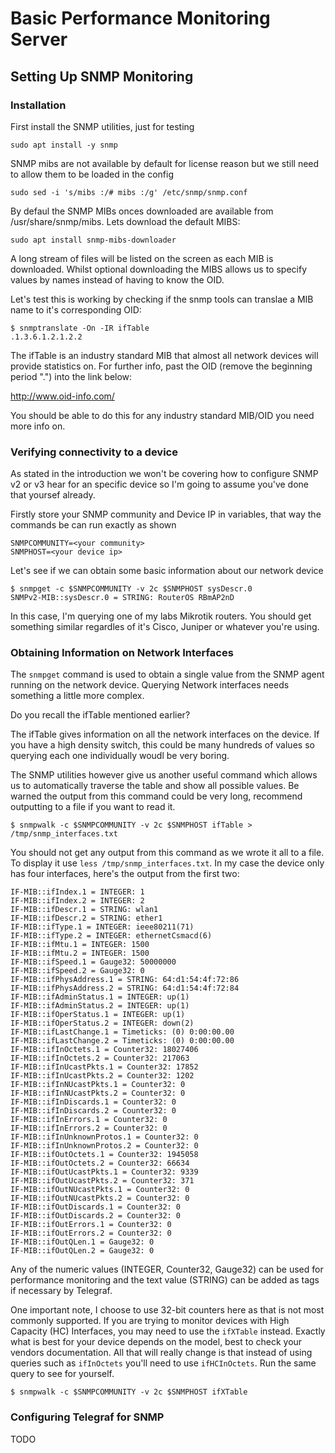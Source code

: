# Basic Performance Monitoring Server
## Setting Up SNMP Monitoring

### Installation
First install the SNMP utilities, just for testing

````
sudo apt install -y snmp
````

SNMP mibs are not available by default for license reason but we still need to allow them to be loaded in the config

````
sudo sed -i 's/mibs :/# mibs :/g' /etc/snmp/snmp.conf
````

By defaul the SNMP MIBs onces downloaded are available from /usr/share/snmp/mibs. Lets download the default MIBS:

````
sudo apt install snmp-mibs-downloader
`````

A long stream of files will be listed on the screen as each MIB is downloaded.  Whilst optional downloading the MIBS allows us to specify
values by names instead of having to know the OID. 

Let's test this is working by checking if the snmp tools can translae a MIB name to it's corresponding OID:
````
$ snmptranslate -On -IR ifTable
.1.3.6.1.2.1.2.2
````

The ifTable is an industry standard MIB that almost all network devices will provide statistics on. For further info, past the OID 
(remove the beginning period ".") into the link below:

http://www.oid-info.com/

You should be able to do this for any industry standard MIB/OID you need more info on.

### Verifying connectivity to a device
As stated in the introduction we won't be covering how to configure SNMP v2 or v3 hear for an specific device so I'm going to assume 
you've done that yoursef already.

Firstly store your SNMP community and Device IP in variables, that way the commands be can run exactly as shown

```
SNMPCOMMUNITY=<your community>
SNMPHOST=<your device ip>
````

Let's see if we can obtain some basic information about our network device
````
$ snmpget -c $SNMPCOMMUNITY -v 2c $SNMPHOST sysDescr.0
SNMPv2-MIB::sysDescr.0 = STRING: RouterOS RBmAP2nD
````

In this case, I'm querying one of my labs Mikrotik routers. You should get something similar regardles of it's Cisco, Juniper or whatever you're
using.

### Obtaining Information on Network Interfaces
The `snmpget` command is used to obtain a single value from the SNMP agent running on the network device. Querying Network interfaces needs
something a little more complex.

Do you recall the ifTable mentioned earlier?

The ifTable gives information on all the network interfaces on the device. If you have a high density switch, this could be many hundreds 
of values so querying each one individually woudl be very boring.

The SNMP utilities however give us another useful command which allows us to automatically traverse the table and show all possible values. Be 
warned the output from this command could be very long, recommend outputting to a file if you want to read it.


````
$ snmpwalk -c $SNMPCOMMUNITY -v 2c $SNMPHOST ifTable > /tmp/snmp_interfaces.txt
````

You should not get any output from this command as we wrote it all to a file. To display it use `less /tmp/snmp_interfaces.txt`. In my case
the device only has four interfaces, here's the output from the first two:
````
IF-MIB::ifIndex.1 = INTEGER: 1
IF-MIB::ifIndex.2 = INTEGER: 2
IF-MIB::ifDescr.1 = STRING: wlan1
IF-MIB::ifDescr.2 = STRING: ether1
IF-MIB::ifType.1 = INTEGER: ieee80211(71)
IF-MIB::ifType.2 = INTEGER: ethernetCsmacd(6)
IF-MIB::ifMtu.1 = INTEGER: 1500
IF-MIB::ifMtu.2 = INTEGER: 1500
IF-MIB::ifSpeed.1 = Gauge32: 50000000
IF-MIB::ifSpeed.2 = Gauge32: 0
IF-MIB::ifPhysAddress.1 = STRING: 64:d1:54:4f:72:86
IF-MIB::ifPhysAddress.2 = STRING: 64:d1:54:4f:72:84
IF-MIB::ifAdminStatus.1 = INTEGER: up(1)
IF-MIB::ifAdminStatus.2 = INTEGER: up(1)
IF-MIB::ifOperStatus.1 = INTEGER: up(1)
IF-MIB::ifOperStatus.2 = INTEGER: down(2)
IF-MIB::ifLastChange.1 = Timeticks: (0) 0:00:00.00
IF-MIB::ifLastChange.2 = Timeticks: (0) 0:00:00.00
IF-MIB::ifInOctets.1 = Counter32: 18027406
IF-MIB::ifInOctets.2 = Counter32: 217063
IF-MIB::ifInUcastPkts.1 = Counter32: 17852
IF-MIB::ifInUcastPkts.2 = Counter32: 1202
IF-MIB::ifInNUcastPkts.1 = Counter32: 0
IF-MIB::ifInNUcastPkts.2 = Counter32: 0
IF-MIB::ifInDiscards.1 = Counter32: 0
IF-MIB::ifInDiscards.2 = Counter32: 0
IF-MIB::ifInErrors.1 = Counter32: 0
IF-MIB::ifInErrors.2 = Counter32: 0
IF-MIB::ifInUnknownProtos.1 = Counter32: 0
IF-MIB::ifInUnknownProtos.2 = Counter32: 0
IF-MIB::ifOutOctets.1 = Counter32: 1945058
IF-MIB::ifOutOctets.2 = Counter32: 66634
IF-MIB::ifOutUcastPkts.1 = Counter32: 9339
IF-MIB::ifOutUcastPkts.2 = Counter32: 371
IF-MIB::ifOutNUcastPkts.1 = Counter32: 0
IF-MIB::ifOutNUcastPkts.2 = Counter32: 0
IF-MIB::ifOutDiscards.1 = Counter32: 0
IF-MIB::ifOutDiscards.2 = Counter32: 0
IF-MIB::ifOutErrors.1 = Counter32: 0
IF-MIB::ifOutErrors.2 = Counter32: 0
IF-MIB::ifOutQLen.1 = Gauge32: 0
IF-MIB::ifOutQLen.2 = Gauge32: 0
````

Any of the numeric values (INTEGER, Counter32, Gauge32) can be used for performance monitoring and the text value (STRING) can be added as tags
 if necessary by Telegraf.

One important note, I choose to use 32-bit counters here as that is not most commonly supported.  If you are trying to monitor devices with
High Capacity (HC) Interfaces, you may need to use the `ifXTable` instead. Exactly what is best for your device depends on the model, best 
to check your vendors documentation. All that will really change is that instead of using queries such as `ifInOctets` you'll need to use
`ifHCInOctets`.  Run the same query to see for yourself.

````
$ snmpwalk -c $SNMPCOMMUNITY -v 2c $SNMPHOST ifXTable
````


### Configuring Telegraf for SNMP
TODO
